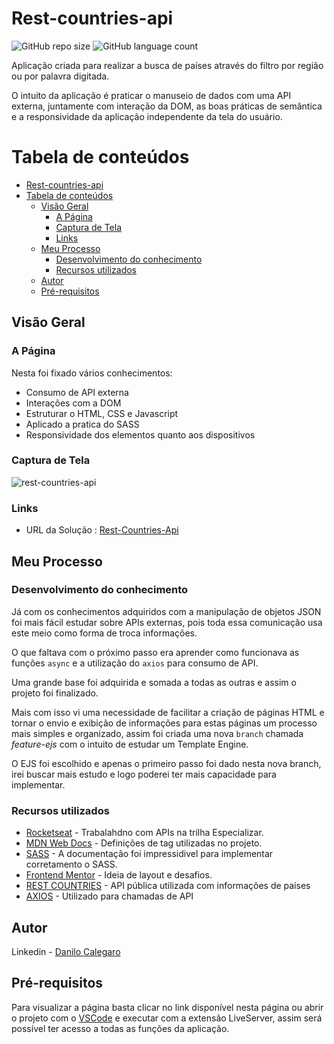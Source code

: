 # Rest-countries-api

![GitHub repo size](https://img.shields.io/github/repo-size/DaniloCalegaro/rest-countries-api)
![GitHub language count](https://img.shields.io/github/languages/count/DaniloCalegaro/rest-countries-api)


Aplicação criada para realizar a busca de países através do filtro por região ou por palavra digitada.

O intuito da aplicação é praticar o manuseio de dados com uma API externa, juntamente com interação da DOM, as boas práticas de semântica e a responsividade da aplicação independente da tela do usuário.


# Tabela de conteúdos

- [Rest-countries-api](#rest-countries-api)
- [Tabela de conteúdos](#tabela-de-conteúdos)
  - [Visão Geral](#visão-geral)
    - [A Página](#a-página)
    - [Captura de Tela](#captura-de-tela)
    - [Links](#links)
  - [Meu Processo](#meu-processo)
    - [Desenvolvimento do conhecimento](#desenvolvimento-do-conhecimento)
    - [Recursos utilizados](#recursos-utilizados)
  - [Autor](#autor)
  - [Pré-requisitos](#pré-requisitos)

## Visão Geral

### A Página

Nesta foi fixado vários conhecimentos:

- Consumo de API externa
- Interações com a DOM
- Estruturar o HTML, CSS e Javascript
- Aplicado a pratica do SASS
- Responsividade dos elementos quanto aos dispositivos 

### Captura de Tela

![rest-countries-api](https://user-images.githubusercontent.com/33231886/171054114-62f42e76-584c-4c05-a74e-ebb096208678.jpg)

### Links

- URL da Solução : [Rest-Countries-Api](https://rest-countries-api-peach.vercel.app/)

## Meu Processo

### Desenvolvimento do conhecimento

Já com os conhecimentos adquiridos com a manipulação de objetos JSON foi mais fácil estudar sobre APIs externas, pois toda essa comunicação usa este meio como forma de troca informações.

O que faltava com o próximo passo era aprender como funcionava as funções `async` e a utilização do `axios` para consumo de API.

Uma grande base foi adquirida e somada a todas as outras e assim o projeto foi finalizado.

Mais com isso vi uma necessidade de facilitar a criação de páginas HTML e tornar o envio e exibição de informações para estas páginas um processo mais simples e organizado, assim foi criada uma nova `branch` chamada *feature-ejs* com o intuito de estudar um Template Engine.

O EJS foi escolhido e apenas o primeiro passo foi dado nesta nova branch, irei buscar mais estudo e logo poderei ter mais capacidade para implementar.

### Recursos utilizados

- [Rocketseat](https://www.rocketseat.com.br/) - Trabalahdno com APIs na trilha Especializar.
- [MDN Web Docs](https://developer.mozilla.org/) - Definições de tag utilizadas no projeto.
- [SASS](https://sass-lang.com/) - A documentação foi impressidivel para implementar corretamento o SASS.
- [Frontend Mentor](https://www.frontendmentor.io/challenges) - Ideia de layout e desafios.
- [REST COUNTRIES](https://restcountries.com/) - API pública utilizada com informações de países
- [AXIOS](https://axios-http.com/ptbr/) - Utilizado para chamadas de API
## Autor

Linkedin - [Danilo Calegaro](https://www.linkedin.com/in/danilo-calegaro/)

## Pré-requisitos

Para visualizar a página basta clicar no link disponível nesta página ou abrir o projeto com o [VSCode](https://code.visualstudio.com/) e executar com a extensão LiveServer, assim será possível ter acesso a todas as funções da aplicação.
